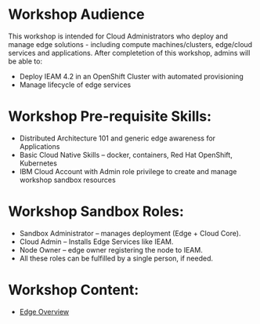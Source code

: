 # Workshop Audience
This workshop is intended for Cloud Administrators who deploy and manage edge solutions - including
compute machines/clusters, edge/cloud services and applications. After completetion of this workshop,
admins will be able to:
- Deploy IEAM 4.2 in an OpenShift Cluster with automated provisioning
- Manage lifecycle of edge services

# Workshop Pre-requisite Skills:
- Distributed Architecture 101 and generic edge awareness for Applications
- Basic Cloud Native Skills – docker, containers, Red Hat OpenShift, Kubernetes
- IBM Cloud Account with Admin role privilege to create and manage workshop sandbox resources

# Workshop Sandbox Roles:
- Sandbox Administrator – manages deployment (Edge + Cloud Core).
- Cloud Admin – Installs Edge Services like IEAM.
- Node Owner – edge owner registering the node to IEAM.
- All these roles can be fulfilled by a single person, if needed.

# Workshop Content:
- [Edge Overview](edge-overview.md)